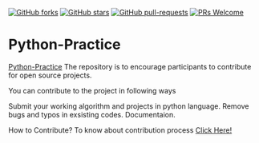 [![GitHub forks](https://img.shields.io/github/forks/sattwik21/Python-Practice?style=social)](https://github.com/sattwik21/Python-Practice/network/members)
[![GitHub stars](https://img.shields.io/github/forks/sattwik21/Python-Practice?style=social)](https://github.com/sattwik21/Python-Practice/stargazers)
[![GitHub pull-requests](https://img.shields.io/github/issues-pr/sattwik21/Python-Practice.svg)](https://github.com/sattwik21/Python-Practice/pull/)
[![PRs Welcome](https://img.shields.io/badge/PRs-welcome-brightgreen.svg?style=flat-square)](https://github.com/sattwik21/Python-Practice/Contribution.md)

# Python-Practice

[Python-Practice](https://github.com/sattwik21/Python-Practice/) 
The repository is to encourage participants to contribute for open source projects. 

You can contribute to the project in following ways

Submit your working algorithm and projects in python language.
Remove bugs and typos in exsisting codes.
Documentaion.

How to Contribute?
To know about contribution process [Click Here!](https://github.com/sattwik21/Python-Practice/Contributing.md)
